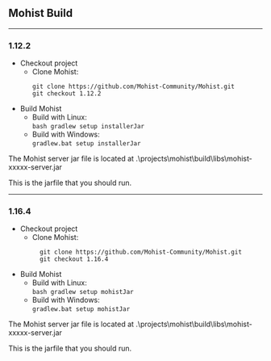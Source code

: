 ## Mohist Build
---

### 1.12.2
* Checkout project
  * Clone Mohist:  
    ```
    git clone https://github.com/Mohist-Community/Mohist.git
    git checkout 1.12.2
    ```
* Build Mohist
  * Build with Linux:  
    `bash gradlew setup installerJar`
  * Build with Windows:  
    `gradlew.bat setup installerJar`

The Mohist server jar file is located at .\projects\mohist\build\libs\mohist-xxxxx-server.jar

This is the jarfile that you should run.

---
### 1.16.4
* Checkout project
    * Clone Mohist:
      ```
        git clone https://github.com/Mohist-Community/Mohist.git
        git checkout 1.16.4
      ```
* Build Mohist
    * Build with Linux:  
      `bash gradlew setup mohistJar`
    * Build with Windows:  
      `gradlew.bat setup mohistJar`

The Mohist server jar file is located at .\projects\mohist\build\libs\mohist-xxxxx-server.jar

This is the jarfile that you should run.